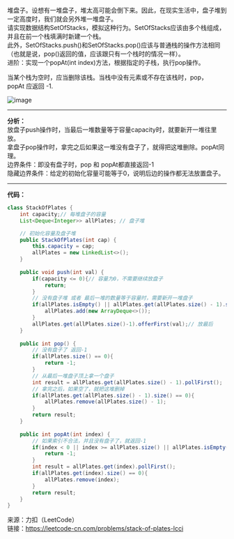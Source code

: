 堆盘子。设想有一堆盘子，堆太高可能会倒下来。因此，在现实生活中，盘子堆到一定高度时，我们就会另外堆一堆盘子。            
请实现数据结构SetOfStacks，模拟这种行为。SetOfStacks应该由多个栈组成，并且在前一个栈填满时新建一个栈。           
此外，SetOfStacks.push()和SetOfStacks.pop()应该与普通栈的操作方法相同（也就是说，pop()返回的值，应该跟只有一个栈时的情况一样）。         
进阶：实现一个popAt(int index)方法，根据指定的子栈，执行pop操作。               

当某个栈为空时，应当删除该栈。当栈中没有元素或不存在该栈时，pop，popAt 应返回 -1.      

![image](https://user-images.githubusercontent.com/56785086/147043635-0d28d56f-cd2e-42be-a8c8-38a24ef2ca72.png)

***      

**分析：**      
放盘子push操作时，当最后一堆数量等于容量capacity时，就要新开一堆往里放。                         
拿盘子pop操作时，拿完之后如果这一堆没有盘子了，就得把这堆删除。popAt同理。                           
边界条件：即没有盘子时，pop 和 popAt都直接返回-1                            
隐藏边界条件：给定的初始化容量可能等于0，说明后边的操作都无法放置盘子。



***

**代码：**
```java
class StackOfPlates {
    int capacity;// 每堆盘子的容量
    List<Deque<Integer>> allPlates; // 盘子堆

    // 初始化容量及盘子堆
    public StackOfPlates(int cap) {
        this.capacity = cap;
        allPlates = new LinkedList<>();
    }
    
    public void push(int val) {
        if(capacity <= 0){// 容量为0，不需要继续放盘子
            return;
        }
        // 没有盘子堆 或者 最后一堆的数量等于容量时，需要新开一堆盘子
        if(allPlates.isEmpty() || allPlates.get(allPlates.size() - 1).size() == capacity){
            allPlates.add(new ArrayDeque<>());
        }
        allPlates.get(allPlates.size()-1).offerFirst(val);// 放最后
    }
    
    public int pop() {
        // 没有盘子了 返回-1
        if(allPlates.size() == 0){
            return -1;
        }
        // 从最后一堆盘子顶上拿一个盘子
        int result = allPlates.get(allPlates.size() - 1).pollFirst();
        // 拿完之后，如果空了，就把这堆删掉
        if(allPlates.get(allPlates.size() - 1).size() == 0){
            allPlates.remove(allPlates.size() - 1);
        }
        return result; 
    }
    
    public int popAt(int index) {
        // 如果索引不合法，并且没有盘子了，就返回-1
        if(index < 0 || index >= allPlates.size() || allPlates.isEmpty()){
            return -1;
        }
        int result = allPlates.get(index).pollFirst();
        if(allPlates.get(index).size() == 0){
            allPlates.remove(index);
        }
        return result;
    }
}

```


来源：力扣（LeetCode）                    
链接：https://leetcode-cn.com/problems/stack-of-plates-lcci
